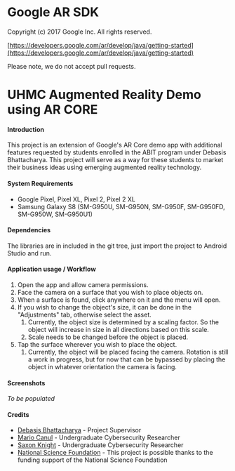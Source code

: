 Google AR SDK
=====================
Copyright (c) 2017 Google Inc.  All rights reserved.

[https://developers.google.com/ar/develop/java/getting-started](https://developers.google.com/ar/develop/java/getting-started)

Please note, we do not accept pull requests.

# UHMC Augmented Reality Demo using AR CORE
#### Introduction
This project is an extension of Google's AR Core demo app with additional features requested by students enrolled in the ABIT program under Debasis Bhattacharya. This project will serve as a way for these students to market their business ideas using emerging augmented reality technology.
#### System Requirements
* Google Pixel, Pixel XL, Pixel 2, Pixel 2 XL
* Samsung Galaxy S8 (SM-G950U, SM-G950N, SM-G950F, SM-G950FD, SM-G950W, SM-G950U1)
#### Dependencies
The libraries are in included in the git tree, just import the project to Android Studio and run. 

#### Application usage / Workflow
1. Open the app and allow camera permissions.
2. Face the camera on a surface that you wish to place objects on.
3. When a surface is found, click anywhere on it and the menu will open.
4. If you wish to change the object's size, it can be done in the "Adjustments" tab, otherwise select the asset.
	1. Currently, the object size is determined by a scaling factor. So the object will increase in size in all directions based on this scale. 
	2. Scale needs to be changed before the object is placed.
5. Tap the surface wherever you wish to place the object. 
	1. Currently, the object will be placed facing the camera. Rotation is still a work in progress, but for now that can be bypassed by placing the object in whatever orientation the camera is facing.  

#### Screenshots
_To be populated_
#### Credits
* [Debasis Bhattacharya](mailto:debasisb@hawaii.edu) - Project Supervisor
* [Mario Canul](mailto:mcanul@hawaii.edu) - Undergraduate Cybersecurity Researcher
* [Saxon Knight](mailto:knight7@hawaii.edu) - Undergraduate Cybersecurity Researcher
* [National Science Foundation](http://nsf.gov) - This project is possible thanks to the funding support of the National Science Foundation